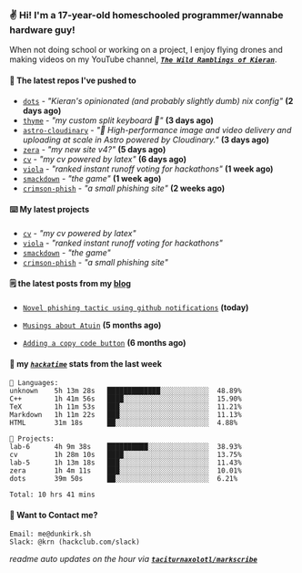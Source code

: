 ### ✌️ Hi! I'm a 17-year-old homeschooled programmer/wannabe hardware guy!

When not doing school or working on a project, I enjoy flying drones and making videos on my YouTube channel, [**_`The Wild Ramblings of Kieran`_**](https://youtube.com/@kieran.rambles).

#### 👷 The latest repos I've pushed to

- [`dots`](https://github.com/taciturnaxolotl/dots) - _"Kieran's opinionated (and probably slightly dumb) nix config"_ **(2 days ago)**
- [`thyme`](https://github.com/taciturnaxolotl/thyme) - _"my custom split keyboard 🫶"_ **(3 days ago)**
- [`astro-cloudinary`](https://github.com/cloudinary-community/astro-cloudinary) - _"🚀 High-performance image and video delivery and uploading at scale in Astro powered by Cloudinary."_ **(3 days ago)**
- [`zera`](https://github.com/taciturnaxolotl/zera) - _"my new site v4?"_ **(5 days ago)**
- [`cv`](https://github.com/taciturnaxolotl/cv) - _"my cv powered by latex"_ **(6 days ago)**
- [`viola`](https://github.com/taciturnaxolotl/viola) - _"ranked instant runoff voting for hackathons"_ **(1 week ago)**
- [`smackdown`](https://github.com/taciturnaxolotl/smackdown) - _"the game"_ **(1 week ago)**
- [`crimson-phish`](https://github.com/taciturnaxolotl/crimson-phish) - _"a small phishing site"_ **(2 weeks ago)**

#### ⌨️ My latest projects

- [`cv`](https://github.com/taciturnaxolotl/cv) - _"my cv powered by latex"_
- [`viola`](https://github.com/taciturnaxolotl/viola) - _"ranked instant runoff voting for hackathons"_
- [`smackdown`](https://github.com/taciturnaxolotl/smackdown) - _"the game"_
- [`crimson-phish`](https://github.com/taciturnaxolotl/crimson-phish) - _"a small phishing site"_

#### 🗒️ the latest posts from my [blog](https://dunkirk.sh)

- [`Novel phishing tactic using github notifications`](https://dunkirk.sh/blog/github-phishing/) **(today)**

- [`Musings about Atuin`](https://dunkirk.sh/blog/atuin/) **(5 months ago)**

- [`Adding a copy code button`](https://dunkirk.sh/blog/adding-a-copy-button/) **(6 months ago)**



#### 📡 my [_`hackatime`_](https://waka.hackclub.com) stats from the last week

```text
💾 Languages:
unknown    5h 13m 28s   █████████████░░░░░░░░░░░░  48.89%
C++        1h 41m 56s   ████░░░░░░░░░░░░░░░░░░░░░  15.90%
TeX        1h 11m 53s   ███░░░░░░░░░░░░░░░░░░░░░░  11.21%
Markdown   1h 11m 22s   ███░░░░░░░░░░░░░░░░░░░░░░  11.13%
HTML       31m 18s      ██░░░░░░░░░░░░░░░░░░░░░░░  4.88%

💼 Projects:
lab-6      4h 9m 38s    ██████████░░░░░░░░░░░░░░░  38.93%
cv         1h 28m 10s   ████░░░░░░░░░░░░░░░░░░░░░  13.75%
lab-5      1h 13m 18s   ███░░░░░░░░░░░░░░░░░░░░░░  11.43%
zera       1h 4m 11s    ███░░░░░░░░░░░░░░░░░░░░░░  10.01%
dots       39m 50s      ██░░░░░░░░░░░░░░░░░░░░░░░  6.21%

Total: 10 hrs 41 mins
```

#### 📮 Want to Contact me?

```text
Email: me@dunkirk.sh
Slack: @krn (hackclub.com/slack)
```

_readme auto updates on the hour via [**`taciturnaxolotl/markscribe`**](https://github.com/taciturnaxolotl/markscribe)_
